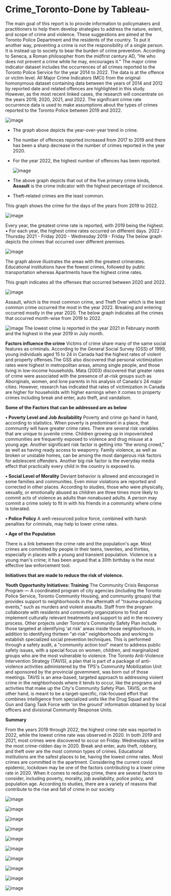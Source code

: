 # Crime_Toronto-Done by Tableau-

The main goal of this report is to provide information to policymakers and practitioners to help them develop strategies to address the nature, extent, and scope of crime and violence. These suggestions are
aimed at the Toronto Police Department and the residents of the country.
To put it another way, preventing a crime is not the responsibility of a single person. It is instead up to society to bear the burden of crime prevention. According to Seneca, a Roman philosopher from the midfirst century AD, "He who does not prevent a crime while he may, encourages it." The major crime indicator dataset includes the occurrences of all crimes reported to the Toronto Police Service for the year 2014 to 2022. The data is at the offence or victim level.
All Major Crime Indicators (MCI) from the original homonymous dataset containing data between the years of 2014 and 2012 by reported date and related offences are highlighted in this study. However, as the most recent linked cases, the research will concentrate on the years 2019, 2020, 2021, and 2022.
The significant crime rate occurrence data is used to make assumptions about the types of crimes reported to the Toronto Police between 2019 and 2022.

![image](https://github.com/user-attachments/assets/59407238-1b7d-4d66-936c-797e01b92f0a)

- The graph above depicts the year-over-year trend in crime.
- The number of offences reported increased from 2017 to 2019 and there has been a sharp decrease in the number of crimes reported in the year 2020.
- For the year 2022, the highest number of offences has been reported.


  ![image](https://github.com/user-attachments/assets/2039bfbc-1db1-4d9c-8dac-398006fe4ba4)
  
- The above graph depicts that out of the five primary crime kinds, **Assault** is the crime indicator with the highest percentage of incidence.
- Theft-related crimes are the least common.
  
This graph shows the crime for the days of the years from 2019 to 2022.

![image](https://github.com/user-attachments/assets/60039867-39ec-4d59-bbd3-7e68d9ad5707)

Every year, the greatest crime rate is reported, with 2019 being the highest.
• For each year, the highest crime rates occurred on different days.
2022 -Thursday
2021 - Friday
2020 - Wednesday
2019 - Friday
The below graph depicts the crimes that occurred over different premises.

![image](https://github.com/user-attachments/assets/2f94f19b-6b53-48b7-bda5-e9c9a31dc036)

The graph above illustrates the areas with the greatest crimerates.
Educational institutions have the fewest crimes, followed by public transportation whereas Apartments have the highest crime rates.

This graph indicates all the offenses that occurred between 2020 and 2022.

![image](https://github.com/user-attachments/assets/25935c10-ef64-40f1-ad74-2fe7c728ef51)

Assault, which is the most common crime, and Theft Over which is the least common crime occurred the
most in the year 2022.
Breaking and entering occurred mostly in the year 2020.
The below graph indicates all the crimes that occurred month-wise from 2019 to 2022.

![image](https://github.com/user-attachments/assets/1a485d31-15e1-4605-8747-6f932ea403af)
The lowest crime is reported in the year 2021 in February month and the highest in the year 2019 in July month.

**Factors influence the crime**
Victims of crime share many of the same social features as criminals. According to the General Social Survey (GSS) of 1999, young individuals aged 15 to 24 in Canada had the highest rates of violent and property offenses.The GSS also discovered that personal victimization rates were highest in metropolitan areas, among single people, and those living in low-income households. Mata (2003) discovered that greater rates of crime were associated with the presence of at-risk groups such as Aboriginals, women, and lone parents in his analysis of Canada's 24 major cities. However, research has indicated that rates of victimization in Canada are higher for households with higher earnings when it comes to property crimes including break and enter, auto theft, and vandalism.

**Some of the Factors that can be addressed are as below**

**• Poverty Level and Job Availability**
Poverty and crime go hand in hand, according to statistics. When poverty is predominant in a place, that community will have greater crime rates. There are several risk variables that are unique to juvenile crime. Children growing up in impoverished communities are frequently exposed to violence and drug misuse at a young age. Another significant risk factor is getting into "the wrong crowd," as well as having ready access to weaponry. Family violence, as well as broken or unstable homes, can be among the most dangerous risk factors for adolescent offenders. Another big risk factor is the everyday media effect that practically every child in the country is exposed to.

**• Social Level of Morality**
Deviant behavior is allowed and encouraged in some families and communities. Even minor violations are reported and corrected in other places. According to studies, those who were physically, sexually, or emotionally abused as children are three times more likely to commit acts of violence as adults than nonabused adults. A person may commit a crime solely to fit in with his friends in a community where crime is tolerated.

**• Police Policy**
A well-resourced police force, combined with harsh penalties for criminals, may help to lower crime rates.

**• Age of the Population**

There is a link between the crime rate and the population's age. Most crimes are committed by people in their teens, twenties, and thirties, especially in places with a young and transient population. Violence is a young man's crime; it has been argued that a 30th birthday is the most effective law enforcement tool.

**Initiatives that are made to reduce the risk of violence.**

**Youth Opportunity Initiatives: Training**
The Community Crisis Response Program — A coordinated program of city agencies (including the Toronto Police Service, Toronto Community Housing, and community groups) that provides support to neighborhoods in the aftermath of "trauma-producing events," such as murders and violent assaults. Staff from the program collaborate with residents and community organizations to find and implement culturally relevant treatments and support to aid in the recovery process.
Other projects under Toronto's Community Safety Plan include those targeted at identifying 'at risk' areas inside those neighborhoods, in addition to identifying thirteen "at-risk" neighborhoods and working to establish specialized social prevention techniques. This is performed through a safety audit, a "community action tool" meant to address public safety issues, with a special focus on women, children, and marginalized groups who are the most vulnerable to violence.
The Toronto Anti-Violence Intervention Strategy (TAVIS), a plan that is part of a package of anti-violence activities administered by the TPS's Community Mobilization Unit and sponsored by the provincial government,
was born out of those meetings. TAVIS is an area-based, targeted approach to addressing violent crime in the neighborhoods where it tends to occur, like the programs and activities that make up the City's Community
Safety Plan. TAVIS, on the other hand, is meant to be a target-specific, risk-focused effort that combines intelligence from specialized units like the Drug Squad and the Gun and Gang Task Force with 'on the ground'
information obtained by local officers and divisional Community Response Units.

**Summary**

From the years 2019 through 2022, the highest crime rate was reported in 2022, while the lowest crime rate was observed in 2020. In both 2019 and 2021, most crimes were discovered to occur on Friday. Wednesdays will be the most crime-ridden day in 2020. Break and enter, auto theft, robbery, and theft over are the most common types of crimes. Educational institutions are the safest places to be, having the lowest crime rates. Most crimes are committed in the apartment. Considering the current covid epidemic, lockdown may be one of the factors contributing to a lower crime rate in 2020.
When it comes to reducing crime, there are several factors to consider, including poverty, morality, job availability, police policy, and population age. According to studies, there are a variety of reasons that contribute to the rise and fall of crime in our society



![image](https://github.com/user-attachments/assets/34b65d49-0fc1-41cc-8a71-5a2f8922b45c)

![image](https://github.com/user-attachments/assets/49e5e0ac-9595-467c-a759-5add6322f096)

![image](https://github.com/user-attachments/assets/6fd69942-95cc-4b5e-b7f6-ef14656cdcb2)

![image](https://github.com/user-attachments/assets/aeb2c134-6787-4b3d-a195-0094db37a78a)

![image](https://github.com/user-attachments/assets/c583f0ff-081e-4f1e-91f1-c1dc644d37ec)

![image](https://github.com/user-attachments/assets/dfc28dc5-cd9a-4683-88d0-be876df81dac)

![image](https://github.com/user-attachments/assets/b2c5aa12-da07-45aa-bc33-3d17f09657f8)

![image](https://github.com/user-attachments/assets/2b5cc6a9-07c9-41aa-b270-1375e68c538d)

![image](https://github.com/user-attachments/assets/ccf90f1a-3564-43b4-a810-376340328551)

![image](https://github.com/user-attachments/assets/99075481-cf8f-46a2-a26c-6c7347652173)









